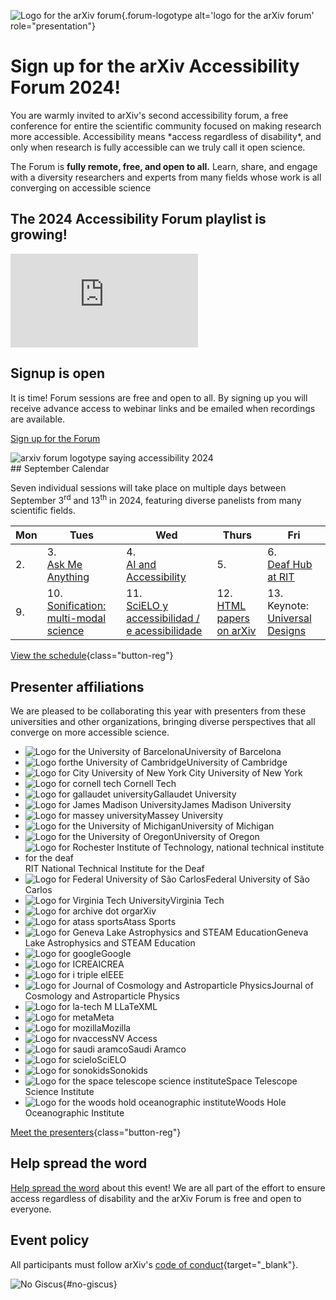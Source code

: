 ![Logo for the arXiv forum](../assets/forum-logotype-only.svg){.forum-logotype alt='logo for the arXiv forum' role="presentation"}

# Sign up for the arXiv Accessibility Forum 2024!

<div class="lead">
  <div class="content">
    <p>You are warmly invited to arXiv's second accessibility forum, a free conference for entire the scientific community focused on making research more accessible. Accessibility means *access regardless of disability*, and only when research is fully accessible can we truly call it open science.</p>
    <p>The Forum is <strong>fully remote, free, and open to all.</strong> Learn, share, and engage with a diversity researchers and experts from many fields whose work is all converging on accessible science</p>
  </div>
  <div class="videos">
    <h2>The 2024 Accessibility Forum playlist is growing!</h2>
    <iframe src="https://www.youtube.com/embed/videoseries?si=f32YwVHsF_Y5gGsj&amp;list=PLYgeAMJvRZ6ZRuNQGoekx0FdjXqEG0bzM" title="YouTube video player" frameborder="0" allow="accelerometer; autoplay; clipboard-write; encrypted-media; gyroscope; picture-in-picture; web-share" referrerpolicy="strict-origin-when-cross-origin" allowfullscreen></iframe>
  </div>
</div>

<div style="clear:both;"></div>

<div class="highlight">
  <h2>Signup is open</h2>
  <p>It is time! Forum sessions are free and open to all. By signing up you will receive advance access to webinar links and be emailed when recordings are available.</p>

  <a href="https://cornell.ca1.qualtrics.com/jfe/form/SV_eEZ1d27LF2fVM7Y" target="_blank" class="button-reg">Sign up for the Forum</a>

  <img src="../assets/forum-logotype-with-logo.svg" role="presentation" alt="arxiv forum logotype saying accessibility 2024" class="mkd-img-right">
  <div style="clear:both;"></div>
</div>

<div class="calendar" markdown="1">
## September Calendar

Seven individual sessions will take place on multiple days between September 3<sup>rd</sup> and 13<sup>th</sup> in 2024, featuring diverse panelists from many scientific fields.

| Mon | Tues | Wed | Thurs | Fri |
| --- | --- | --- | --- | --- |
| 2.  |  3.<br>[Ask Me Anything](forum-session-AMA) | 4. <br>[AI and Accessibility](forum-session-AI) | 5. | 6.<br>[Deaf Hub at RIT](forum-session-Deaf-Hub)  |
| 9.  | 10.<br> [Sonification: multi-modal science](forum-session-Sonification) | 11.<br>[SciELO y accessibilidad / e acessibilidade](forum-session-SciELO)  | 12. <br>[HTML papers on arXiv](forum-session-HTML)  |  13.<br>Keynote: [Universal Designs](forum-session-Universal-Designs) |
</div>

[View the schedule](/schedule){class="button-reg"}

## Presenter affiliations
We are pleased to be collaborating this year with presenters from these universities and other organizations, bringing diverse perspectives that all converge on more accessible science.

<div class="logo-background">
  <ul>
    <li><img src="../assets/logo/ubarcelona.png" alt="Logo for the University of Barcelona">University of Barcelona</li>
    <li><img src="../assets/logo/cambridge.png" alt="Logo forthe University of  Cambridge">University of Cambridge</li>
    <li><img src="../assets/logo/cuny.png" alt="Logo for City University of New York"> City University of New York</li>
    <li><img src="../assets/logo/cornell-tech.png" alt="Logo for cornell tech"> Cornell Tech</li>
    <li><img src="../assets/logo/gallaudet.png" alt="Logo for gallaudet university">Gallaudet University</li>
    <li><img src="../assets/logo/jmu.png" alt="Logo for James Madison University">James Madison University</li>
    <li><img src="../assets/logo/massey.png" alt="Logo for massey university">Massey University</li>
    <li><img src="../assets/logo/u-of-michigan.png" alt="Logo for the University of Michigan">University of Michigan</li>
    <li><img src="../assets/logo/u-of-oregon.png" alt="Logo for the University of Oregon">University of Oregon</li>
    <li><img src="../assets/logo/rit.png" alt="Logo for Rochester Institute of Technology, national technical institute for the deaf">RIT National Technical Institute for the Deaf</li>
    <li><img src="../assets/logo/ufscar.png" alt="Logo for Federal University of São Carlos">Federal University of São Carlos</li>
    <li><img src="../assets/logo/virginia-tech.png" alt="Logo for Virginia Tech University">Virginia Tech</li>
   <li><img src="../assets/logo/arxiv.png" alt="Logo for archive dot org">arXiv</li>
   <li><img src="../assets/logo/atass.png" alt="Logo for atass sports">Atass Sports</li>
   <li><img src="../assets/logo/glas.png" alt="Logo for Geneva Lake Astrophysics and STEAM Education">Geneva Lake Astrophysics and STEAM Education</li>
   <li><img src="../assets/logo/google.png" alt="Logo for google">Google</li>
   <li><img src="../assets/logo/icrea.png" alt="Logo for ICREA">ICREA</li>
   <li><img src="../assets/logo/ieee.png" alt="Logo for i triple e">IEEE</li>
   <li><img src="../assets/logo/jcap.png" alt="Logo for Journal of Cosmology and Astroparticle Physics">Journal of Cosmology and Astroparticle Physics</li>
   <li><img src="../assets/logo/latexml.png" alt="Logo for la-tech M L">LaTeXML</li>
   <li><img src="../assets/logo/meta.png" alt="Logo for meta">Meta</li>
   <li><img src="../assets/logo/mozilla.png" alt="Logo for mozilla">Mozilla</li>
   <li><img src="../assets/logo/nvaccess.png" alt="Logo for nvaccess">NV Access</li>
   <li><img src="../assets/logo/saudi-aramco.png" alt="Logo for saudi aramco">Saudi Aramco</li>
   <li><img src="../assets/logo/scielo.png" alt="Logo for scielo">SciELO</li>
   <li><img src="../assets/logo/sonokids.png" alt="Logo for sonokids">Sonokids</li>
   <li><img src="../assets/logo/stsi.png" alt="Logo for the space telescope science institute">Space Telescope Science Institute</li>
   <li><img src="../assets/logo/woods-hole.png" alt="Logo for the woods hold oceanographic institute">Woods Hole Oceanographic Institute</li>
  </ul>
</div>

[Meet the presenters](/presenters){class="button-reg"}

## Help spread the word
[Help spread the word](share) about this event! We are all part of the effort to ensure access regardless of disability and the arXiv Forum is free and open to everyone.

## Event policy
All participants must follow arXiv's [code of conduct](https://info.arxiv.org/help/policies/code_of_conduct.html#inclusiveness-and-respect){target="_blank"}.


![No Giscus](){#no-giscus}
